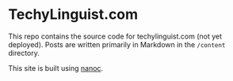 # TechyLinguist.com #

This repo contains the source code for techylinguist.com (not yet deployed). Posts are written primarily in Markdown in the `/content` directory.

This site is built using [nanoc](nanoc.stoneship.org).
